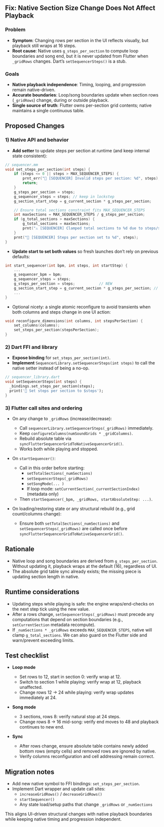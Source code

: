 ## Fix: Native Section Size Change Does Not Affect Playback

### Problem
- **Symptom**: Changing rows per section in the UI reflects visually, but playback still wraps at 16 steps.
- **Root cause**: Native uses `g_steps_per_section` to compute loop boundaries and song end, but it is never updated from Flutter when `_gridRows` changes. Dart’s `setSequencerSteps()` is a stub.

### Goals
- **Native playback independence**: Timing, looping, and progression remain native-driven.
- **Accurate boundaries**: Loop/song boundaries update when section rows (`_gridRows`) change, during or outside playback.
- **Single source of truth**: Flutter owns per-section grid contents; native maintains a single continuous table.

## Proposed Changes

### 1) Native API and behavior
- **Add setter** to update steps per section at runtime (and keep internal state consistent):

```c
// sequencer.mm
void set_steps_per_section(int steps) {
    if (steps <= 0 || steps > MAX_SEQUENCER_STEPS) {
        prnt_err("🔴 [SEQUENCER] Invalid steps per section: %d", steps);
        return;
    }
    g_steps_per_section = steps;
    g_sequencer_steps = steps; // keep in lockstep
    g_section_start_step = g_current_section * g_steps_per_section;

    // Ensure total sections constraint fits MAX_SEQUENCER_STEPS
    int maxSections = MAX_SEQUENCER_STEPS / g_steps_per_section;
    if (g_total_sections > maxSections) {
        g_total_sections = maxSections;
        prnt("⚠️ [SEQUENCER] Clamped total sections to %d due to steps/section", g_total_sections);
    }
    prnt("🎵 [SEQUENCER] Steps per section set to %d", steps);
}
```

- **Update start to set both values** so fresh launches don’t rely on previous defaults:

```c
int start_sequencer(int bpm, int steps, int startStep) {
    ...
    g_sequencer_bpm = bpm;
    g_sequencer_steps = steps;
    g_steps_per_section = steps;           // NEW
    g_section_start_step = g_current_section * g_steps_per_section; // NEW
    ...
}
```

- Optional nicety: a single atomic reconfigure to avoid transients when both columns and steps change in one UI action:

```c
void reconfigure_dimensions(int columns, int stepsPerSection) {
    set_columns(columns);
    set_steps_per_section(stepsPerSection);
}
```

### 2) Dart FFI and library
- **Expose binding** for `set_steps_per_section(int)`.
- **Implement** `SequencerLibrary.setSequencerSteps(int steps)` to call the native setter instead of being a no-op.

```dart
// sequencer_library.dart
void setSequencerSteps(int steps) {
  _bindings.set_steps_per_section(steps);
  print('🎵 Set steps per section to $steps');
}
```

### 3) Flutter call sites and ordering
- On any change to `_gridRows` (increase/decrease):
  - Call `sequencerLibrary.setSequencerSteps(_gridRows)` immediately.
  - Keep `configureColumns(numSoundGrids * _gridColumns)`.
  - Rebuild absolute table via `syncFlutterSequencerGridToNativeSequencerGrid()`.
  - Works both while playing and stopped.

- On `startSequencer()`:
  - Call in this order before starting:
    - `setTotalSections(_numSections)`
    - `setSequencerSteps(_gridRows)`
    - `setSongMode(... )`
    - If loop mode: `setCurrentSection(_currentSectionIndex)` (metadata only)
  - Then `startSequencer(_bpm, _gridRows, startAbsoluteStep: ...)`.

- On loading/restoring state or any structural rebuild (e.g., grid count/columns change):
  - Ensure both `setTotalSections(_numSections)` and `setSequencerSteps(_gridRows)` are called once before `syncFlutterSequencerGridToNativeSequencerGrid()`.

## Rationale
- Native loop and song boundaries are derived from `g_steps_per_section`. Without updating it, playback wraps at the default (16), regardless of UI.
- The absolute grid table sync already exists; the missing piece is updating section length in native.

## Runtime considerations
- Updating steps while playing is safe: the engine wraps/end-checks on the next step tick using the new value.
- After a rows change, `setSequencerSteps(_gridRows)` must precede any computations that depend on section boundaries (e.g., `setCurrentSection` metadata recompute).
- If `_numSections * _gridRows` exceeds `MAX_SEQUENCER_STEPS`, native will clamp `g_total_sections`. We can also guard on the Flutter side and warn/prevent exceeding limits.

## Test checklist
- **Loop mode**
  - Set rows to 12, start in section 0: verify wrap at 12.
  - Switch to section 1 while playing: verify wrap at 12, playback unaffected.
  - Change rows 12 → 24 while playing: verify wrap updates immediately at 24.

- **Song mode**
  - 3 sections, rows 8: verify natural stop at 24 steps.
  - Change rows 8 → 16 mid-song: verify end moves to 48 and playback continues to new end.

- **Sync**
  - After rows change, ensure absolute table contains newly added bottom rows (empty cells) and removed rows are ignored by native.
  - Verify columns reconfiguration and cell addressing remain correct.

## Migration notes
- Add new native symbol to FFI bindings: `set_steps_per_section`.
- Implement Dart wrapper and update call sites:
  - `increaseGridRows()` / `decreaseGridRows()`
  - `startSequencer()`
  - Any state load/setup paths that change `_gridRows` or `_numSections`

This aligns UI-driven structural changes with native playback boundaries while keeping native timing and progression independent.








